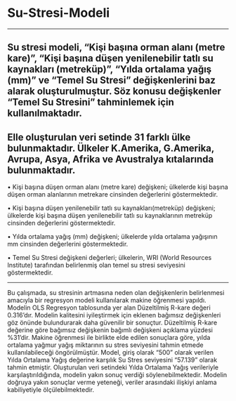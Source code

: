# Su-Stresi-Modeli
-------------------------------------------------------------------------------------
Su stresi modeli, “Kişi başına orman alanı (metre kare)”, “Kişi başına düşen yenilenebilir tatlı su kaynakları (metreküp)”, “Yılda ortalama yağış (mm)” ve “Temel Su Stresi” değişkenlerini baz alarak oluşturulmuştur. Söz konusu değişkenler “Temel Su Stresini” tahminlemek için kullanılmaktadır.
--------------------------------------------------------------------------------------
Elle oluşturulan veri setinde 31 farklı ülke bulunmaktadır. Ülkeler K.Amerika, G.Amerika, Avrupa, Asya, Afrika ve Avustralya kıtalarında bulunmaktadır.
--------------------------------------------------------------------------------------
• Kişi başına düşen orman alanı (metre kare) değişkeni; ülkelerde kişi başına düşen orman alanlarının metrekare cinsinden değerlerini göstermektedir.

• Kişi başına düşen yenilenebilir tatlı su kaynakları(metreküp) değişkeni; ülkelerde kişi başına düşen yenilenebilir tatlı su kaynaklarının metreküp cinsinden değerlerini göstermektedir.

• Yılda ortalama yağış (mm) değişkeni; ülkelerde yılda ortalama yağışının mm cinsinden değerlerini göstermektedir.

• Temel Su Stresi değişkeni değerleri; ülkelerin, WRI (World Resources Institute) tarafından belirlenmiş olan temel su stresi seviyesini göstermektedir.

---------------------------------------------------------------------------------------
Bu çalışmada, su stresinin artmasına neden olan değişkenlerin belirlenmesi amacıyla bir regresyon modeli kullanılarak makine öğrenmesi yapıldı. Modelin OLS Regresyon tablosunda yer alan Düzeltilmiş R-kare değeri 0.316’dır. Modelin kalitesini iyileştirmek için eklenen bağımsız değişkenleri göz önünde bulundurarak daha güvenilir bir sonuçtur. Düzeltilmiş R-kare değerine göre bağımsız değişkenin bağımlı değişkeni açıklama yüzdesi %31’dir. Makine öğrenmesi ile birlikte elde edilen sonuçlara göre, yılda ortalama yağmur yağış miktarının su stres seviyesini tahmin etmede kullanılabileceği öngörülmüştür. Model, giriş olarak “500” olarak verilen Yılda Ortalama Yağış değerine karşılık Su Stres seviyesini “57.139” olarak tahmin etmiştir. Oluşturulan veri setindeki Yılda Ortalama Yağış verileriyle karşılaştırıldığında, modelin yakın sonuç verdiği söylenebilmektedir. Modelin doğruya yakın sonuçlar verme yeteneği, veriler arasındaki ilişkiyi anlama kabiliyetiyle ölçülebilmektedir.
